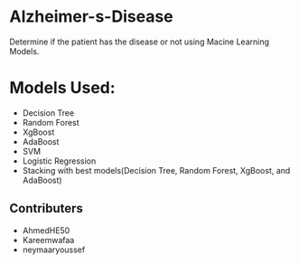 # Alzheimer-s-Disease
Determine if the patient has the disease or not using Macine Learning Models.
# Models Used:
- Decision Tree
- Random Forest
- XgBoost
- AdaBoost
- SVM
- Logistic Regression
- Stacking with best models(Decision Tree, Random Forest, XgBoost, and AdaBoost)

## Contributers
- AhmedHE50
- Kareemwafaa 
- neymaaryoussef